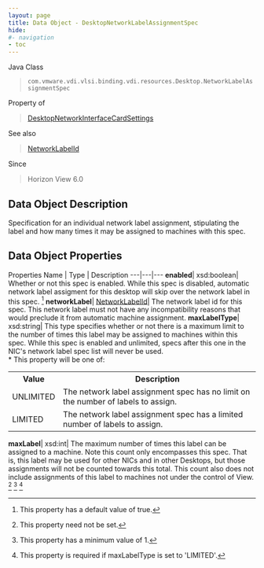 ```yaml
---
layout: page
title: Data Object - DesktopNetworkLabelAssignmentSpec
hide:
#- navigation
- toc
---
```






Java Class
> `com.vmware.vdi.vlsi.binding.vdi.resources.Desktop.NetworkLabelAssignmentSpec`

Property of
> [DesktopNetworkInterfaceCardSettings](vdi.resources.Desktop.NetworkInterfaceCardSettings.md#field_detail)

See also
> [NetworkLabelId](vdi.entity.NetworkLabelId.md)

Since
> Horizon View 6.0


## Data Object Description

Specification for an individual network label assignment, stipulating the label and how many times it may be assigned to machines with this spec.

## Data Object Properties
Properties
Name |  Type |  Description
---|---|---
**enabled**|  xsd:boolean|  Whether or not this spec is enabled. While this spec is disabled, automatic network label assigment for this desktop will skip over the network label in this spec. [^6]
**networkLabel**| [NetworkLabelId](vdi.entity.NetworkLabelId.md)|  The network label id for this spec. This network label must not have any incompatibility reasons that would preclude it from automatic machine assignment.
**maxLabelType**|  xsd:string|  This type specifies whether or not there is a maximum limit to the number of times this label may be assigned to machines within this spec. While this spec is enabled and unlimited, specs after this one in the NIC's network label spec list will never be used. <br>* This property will be one of:<br><table><tr><th>Value</th><th>Description</th></tr><tr><td>UNLIMITED</td><td>The network label assignment spec has no limit on the number of labels to assign.</td></tr><tr><td>LIMITED</td><td>The network label assignment spec has a limited number of labels to assign.</td></tr></table>
**maxLabel**|  xsd:int|  The maximum number of times this label can be assigned to a machine. Note this count only encompasses this spec. That is, this label may be used for other NICs and in other Desktops, but those assignments will not be counted towards this total. This count also does not include assignments of this label to machines not under the control of View. [^1] [^8] [^54]
 


 


[^1]: This property need not be set.
[^6]: This property has a default value of true.
[^8]: This property has a minimum value of 1.
[^54]: This property is required if maxLabelType is set to 'LIMITED'.